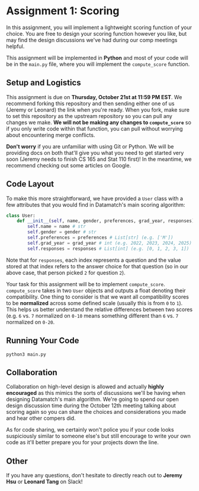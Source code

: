 # Assignment 1: Scoring

In this assignment, you will implement a lightweight scoring function of your choice. You are free to design your scoring function however you like, but may find the design discussions we've had during our comp meetings helpful. 

This assignment will be implemented in **Python** and most of your code will be in the `main.py` file, where you will implement the `compute_score` function.

## Setup and Logistics
This assignment is due on **Thursday, October 21st at 11:59 PM EST**. We recommend forking this repository and then sending either one of us (Jeremy or Leonard) the link when you're ready. When you fork, make sure to set this repository as the upstream repository so you can pull any changes we make. **We will not be making any changes to `compute_score`** so if you only write code within that function, you can pull without worrying about encountering merge conflicts.

**Don't worry** if you are unfamiliar with using Git or Python. We will be providing docs on both that'll give you what you need to get started very soon (Jeremy needs to finish CS 165 and Stat 110 first)! In the meantime, we recommend checking out some articles on Google.

## Code Layout
To make this more straightforward, we have provided a `User` class with a few attributes that you would find in Datamatch's main scoring algorithm:
```python
class User:
    def __init__(self, name, gender, preferences, grad_year, responses):
        self.name = name # str
        self.gender = gender # str
        self.preferences = preferences # List[str] (e.g. ['M'])
        self.grad_year = grad_year # int (e.g. 2022, 2023, 2024, 2025)
        self.responses = responses # List[int] (e.g. [0, 1, 2, 3, 1])
```
Note that for  `responses`, each index represents a question and the value stored at that index refers to the answer choice for that question (so in our above case, that person picked `2` for question `2`).

Your task for this assignment will be to implement `compute_score`. `compute_score` takes in two `User` objects and outputs a float denoting their compatibility. One thing to consider is that we want all compatibility scores to be **normalized** across some defined scale (usually this is from `0` to `1`). This helps us better understand the relative differences between two scores (e.g. `6` vs. `7` normalized on `0-10` means something different than `6` vs. `7` normalized on `0-20`.

## Running Your Code
```python3 main.py```

## Collaboration
Collaboration on high-level design is allowed and actually **highly encouraged** as this mimics the sorts of discussions we'll be having when designing Datamatch's main algorithm. We're going to spend our open design discussion time during the October 12th meeting talking about scoring again so you can share the choices and considerations you made and hear other compers did.

As for code sharing, we certainly won't police you if your code looks suspiciously similar to someone else's but still encourage to write your own code as it'll better prepare you for your projects down the line.

## Other
If you have any questions, don't hesitate to directly reach out to **Jeremy Hsu** or **Leonard Tang** on Slack!
